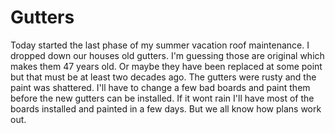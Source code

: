 # Gutters

Today started the last phase of my summer vacation roof maintenance. I dropped down our houses old gutters. I'm guessing those are original which makes them 47 years old. Or maybe they have been replaced at some point but that must be at least two decades ago. The gutters were rusty and the paint was shattered. I'll have to change a few bad boards and paint them before the new gutters can be installed. If it wont rain I'll have most of the boards installed and painted in a few days. But we all know how plans work out.